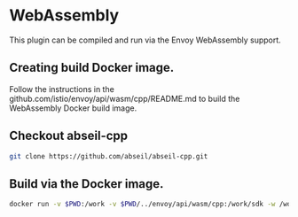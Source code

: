 # WebAssembly

This plugin can be compiled and run via the Envoy WebAssembly support.

## Creating build Docker image.

Follow the instructions in the github.com/istio/envoy/api/wasm/cpp/README.md to build the WebAssembly Docker build image.

## Checkout abseil-cpp

```bash
git clone https://github.com/abseil/abseil-cpp.git
```

## Build via the Docker image.

```bash
docker run -v $PWD:/work -v $PWD/../envoy/api/wasm/cpp:/work/sdk -w /work  wasmsdk:v1 bash /build_wasm.sh
```
